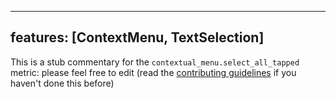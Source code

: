 
---
features: [ContextMenu, TextSelection]
---

This is a stub commentary for the `contextual_menu.select_all_tapped` metric: please feel free to edit (read the
[contributing guidelines](https://github.com/mozilla/glean-annotations/blob/main/CONTRIBUTING.md)
if you haven't done this before)
